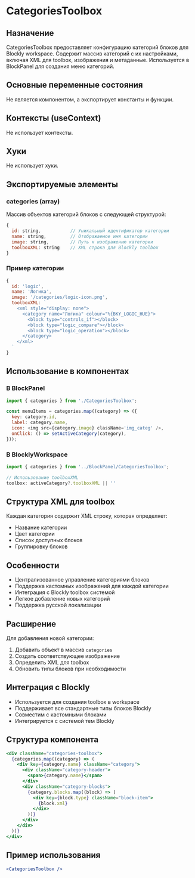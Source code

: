 # CategoriesToolbox

## Назначение
CategoriesToolbox предоставляет конфигурацию категорий блоков для Blockly workspace. Содержит массив категорий с их настройками, включая XML для toolbox, изображения и метаданные. Используется в BlockPanel для создания меню категорий.

## Основные переменные состояния
Не является компонентом, а экспортирует константы и функции.

## Контексты (useContext)
Не использует контексты.

## Хуки
Не использует хуки.

## Экспортируемые элементы

### categories (array)
Массив объектов категорий блоков с следующей структурой:

```javascript
{
  id: string,           // Уникальный идентификатор категории
  name: string,         // Отображаемое имя категории
  image: string,        // Путь к изображению категории
  toolboxXML: string    // XML строка для Blockly toolbox
}
```

### Пример категории
```javascript
{
  id: 'logic',
  name: 'Логика',
  image: '/categories/logic-icon.png',
  toolboxXML: `
    <xml style="display: none">
      <category name="Логика" colour="%{BKY_LOGIC_HUE}">
        <block type="controls_if"></block>
        <block type="logic_compare"></block>
        <block type="logic_operation"></block>
      </category>
    </xml>
  `
}
```

## Использование в компонентах

### В BlockPanel
```javascript
import { categories } from './CategoriesToolbox';

const menuItems = categories.map((category) => ({
  key: category.id,
  label: category.name,
  icon: <img src={category.image} className='img_categ' />,
  onClick: () => setActiveCategory(category),
}));
```

### В BlocklyWorkspace
```javascript
import { categories } from '../BlockPanel/CategoriesToolbox';

// Использование toolboxXML
toolbox: activeCategory?.toolboxXML || ''
```

## Структура XML для toolbox
Каждая категория содержит XML строку, которая определяет:
- Название категории
- Цвет категории
- Список доступных блоков
- Группировку блоков

## Особенности
- Централизованное управление категориями блоков
- Поддержка кастомных изображений для каждой категории
- Интеграция с Blockly toolbox системой
- Легкое добавление новых категорий
- Поддержка русской локализации

## Расширение
Для добавления новой категории:
1. Добавить объект в массив `categories`
2. Создать соответствующее изображение
3. Определить XML для toolbox
4. Обновить типы блоков при необходимости

## Интеграция с Blockly
- Используется для создания toolbox в workspace
- Поддерживает все стандартные типы блоков Blockly
- Совместим с кастомными блоками
- Интегрируется с системой тем Blockly 

## Структура компонента
```jsx
<div className="categories-toolbox">
  {categories.map((category) => (
    <div key={category.name} className="category">
      <div className="category-header">
        <span>{category.name}</span>
      </div>
      <div className="category-blocks">
        {category.blocks.map((block) => (
          <div key={block.type} className="block-item">
            {block.xml}
          </div>
        ))}
      </div>
    </div>
  ))}
</div>
```

## Пример использования
```jsx
<CategoriesToolbox />
``` 
